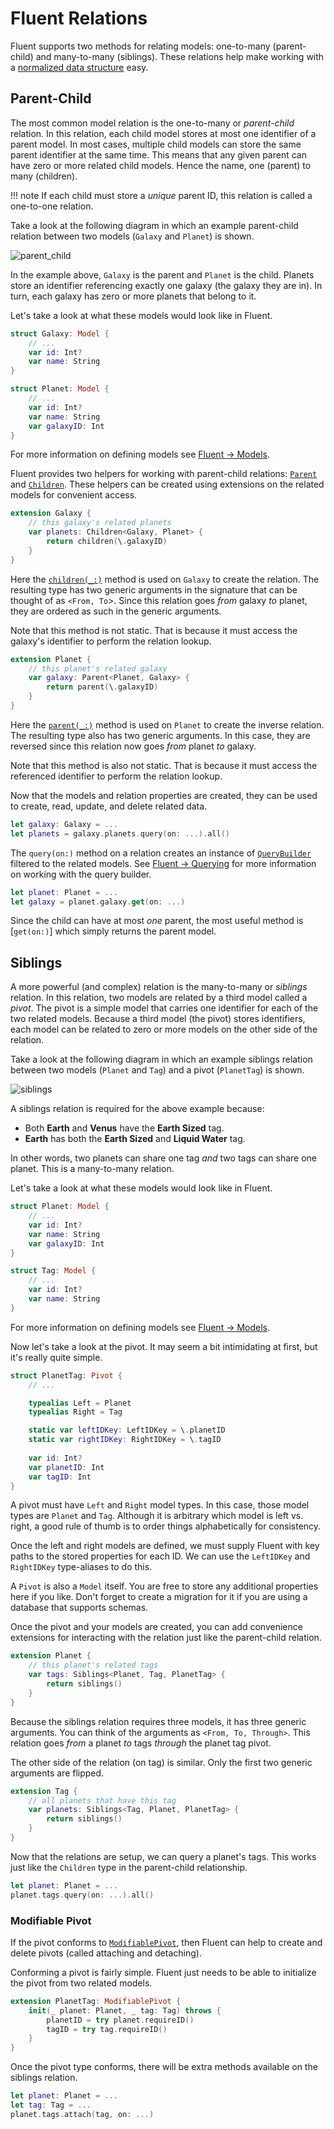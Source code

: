 # Fluent Relations

Fluent supports two methods for relating models: one-to-many (parent-child) and many-to-many (siblings). These relations help make working with a [normalized data structure](https://en.wikipedia.org/wiki/Database_normalization) easy.

## Parent-Child

The most common model relation is the one-to-many or _parent-child_ relation. In this relation, each child model stores at most one identifier of a parent model. In most cases, multiple child models can store the same parent identifier at the same time. This means that any given parent can have zero or more related child models. Hence the name, one (parent) to many (children).

!!! note
    If each child must store a _unique_ parent ID, this relation is called a one-to-one relation. 

Take a look at the following diagram in which an example parent-child relation between two models (`Galaxy` and `Planet`) is shown.

![parent_child](https://user-images.githubusercontent.com/1342803/42603097-66b1640c-853a-11e8-99ba-63f1cac50c51.png)

In the example above, `Galaxy` is the parent and `Planet` is the child. Planets store an identifier referencing exactly one galaxy (the galaxy they are in). In turn, each galaxy has zero or more planets that belong to it. 

Let's take a look at what these models would look like in Fluent.

```swift
struct Galaxy: Model {
    // ...
    var id: Int?
    var name: String
}
```

```swift
struct Planet: Model {
    // ...
    var id: Int?
    var name: String
    var galaxyID: Int
}
```

For more information on defining models see [Fluent &rarr; Models](models.md).

Fluent provides two helpers for working with parent-child relations: [`Parent`](#fixme) and [`Children`](#fixme). These helpers can be created using extensions on the related models for convenient access.

```swift
extension Galaxy {
    // this galaxy's related planets
    var planets: Children<Galaxy, Planet> { 
        return children(\.galaxyID)
    }
}
```

Here the [`children(_:)`](#fixme) method is used on `Galaxy` to create the relation. The resulting type has two generic arguments in the signature that can be thought of as `<From, To`>. Since this relation goes _from_ galaxy _to_ planet, they are ordered as such in the generic arguments.

Note that this method is not static. That is because it must access the galaxy's identifier to perform the relation lookup. 

```swift
extension Planet {
    // this planet's related galaxy
    var galaxy: Parent<Planet, Galaxy> {
        return parent(\.galaxyID)
    }
}
```

Here the [`parent(_:)`](#fixme) method is used on `Planet` to create the inverse relation. The resulting type also has two generic arguments. In this case, they are reversed since this relation now goes _from_ planet _to_ galaxy.

Note that this method is also not static. That is because it must access the referenced identifier to perform the relation lookup.

Now that the models and relation properties are created, they can be used to create, read, update, and delete related data.

```swift
let galaxy: Galaxy = ...
let planets = galaxy.planets.query(on: ...).all()
```

The `query(on:)` method on a relation creates an instance of [`QueryBuilder`](#fixme) filtered to the related models. See [Fluent &rarr; Querying](querying.md) for more information on working with the query builder.

```swift
let planet: Planet = ...
let galaxy = planet.galaxy.get(on: ...)
```

Since the child can have at most _one_ parent, the most useful method is [`get(on:)`] which simply returns the parent model.

## Siblings

A more powerful (and complex) relation is the many-to-many or _siblings_ relation. In this relation, two models are related by a third model called a _pivot_. The pivot is a simple model that carries one identifier for each of the two related models. Because a third model (the pivot) stores identifiers, each model can be related to zero or more models on the other side of the relation. 

Take a look at the following diagram in which an example siblings relation between two models (`Planet` and `Tag`) and a pivot (`PlanetTag`) is shown.

![siblings](https://user-images.githubusercontent.com/1342803/42603098-66c3214c-853a-11e8-84da-c228c5e90200.png)

A siblings relation is required for the above example because:

- Both **Earth** and **Venus** have the **Earth Sized** tag.
- **Earth** has both the **Earth Sized** and **Liquid Water** tag.

In other words, two planets can share one tag _and_ two tags can share one planet. This is a many-to-many relation.

Let's take a look at what these models would look like in Fluent.


```swift
struct Planet: Model {
    // ...
    var id: Int?
    var name: String
    var galaxyID: Int
}
```

```swift
struct Tag: Model {
    // ...
    var id: Int?
    var name: String
}
```

For more information on defining models see [Fluent &rarr; Models](models.md).

Now let's take a look at the pivot. It may seem a bit intimidating at first, but it's really quite simple.

```swift
struct PlanetTag: Pivot {
    // ...

    typealias Left = Planet
    typealias Right = Tag

    static var leftIDKey: LeftIDKey = \.planetID
    static var rightIDKey: RightIDKey = \.tagID
    
    var id: Int?
    var planetID: Int
    var tagID: Int
}
```

A pivot must have `Left` and `Right` model types. In this case, those model types are `Planet` and `Tag`. Although it is arbitrary which model is left vs. right, a good rule of thumb is to order things alphabetically for consistency.

Once the left and right models are defined, we must supply Fluent with key paths to the stored properties for each ID. We can use the `LeftIDKey` and `RightIDKey` type-aliases to do this.

A `Pivot` is also a `Model` itself. You are free to store any additional properties here if you like. Don't forget to create a migration for it if you are using a database that supports schemas.

Once the pivot and your models are created, you can add convenience extensions for interacting with the relation just like the parent-child relation. 

```swift
extension Planet {
    // this planet's related tags
    var tags: Siblings<Planet, Tag, PlanetTag> {
        return siblings()
    }
}
```

Because the siblings relation requires three models, it has three generic arguments. You can think of the arguments as `<From, To, Through>`. This relation goes _from_ a planet _to_ tags _through_ the planet tag pivot.

The other side of the relation (on tag) is similar. Only the first two generic arguments are flipped.

```swift
extension Tag {
    // all planets that have this tag
    var planets: Siblings<Tag, Planet, PlanetTag> {
        return siblings()
    }
}
```

Now that the relations are setup, we can query a planet's tags. This works just like the `Children` type in the parent-child relationship.

```swift
let planet: Planet = ...
planet.tags.query(on: ...).all()
```

### Modifiable Pivot

If the pivot conforms to [`ModifiablePivot`](#fixme), then Fluent can help to create and delete pivots (called attaching and detaching).

Conforming a pivot is fairly simple. Fluent just needs to be able to initialize the pivot from two related models.

```swift
extension PlanetTag: ModifiablePivot {
    init(_ planet: Planet, _ tag: Tag) throws {
        planetID = try planet.requireID()
        tagID = try tag.requireID()
    }
}
```

Once the pivot type conforms, there will be extra methods available on the siblings relation.

```swift
let planet: Planet = ...
let tag: Tag = ...
planet.tags.attach(tag, on: ...)
```
